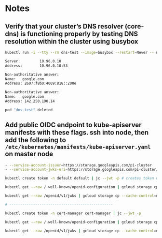# Notes

## Verify that your cluster’s DNS resolver (core-dns) is functioning properly by testing DNS resolution within the cluster using busybox

```bash
kubectl run -i --tty --rm dns-test --image=busybox --restart=Never -- nslookup google.com

Server:         10.96.0.10
Address:        10.96.0.10:53

Non-authoritative answer:
Name:   google.com
Address: 2607:f8b0:4009:818::200e

Non-authoritative answer:
Name:   google.com
Address: 142.250.190.14

pod "dns-test" deleted
```

## Add public OIDC endpoint to kube-apiserver manifests with these flags. ssh into node, then add the following to `/etc/kubernetes/manifests/kube-apiserver.yaml` on master node

```bash
- --service-account-issuer=https://storage.googleapis.com/pi-cluster
- --service-account-jwks-uri=https://storage.googleapis.com/pi-cluster/openid/v1/jwks
```

```bash
kubectl create token -n default default | jc --jwt -p # creates token using public oidc issuer from gcp bucket

kubectl get --raw /.well-known/openid-configuration | gcloud storage cp --cache-control=no-cache /dev/stdin gs://pi-cluster-bucket/.well-known/openid-configuration

kubectl get --raw /openid/v1/jwks | gcloud storage cp --cache-control=no-cache /dev/stdin gs://pi-cluster-bucket/openid/v1/jwks

# ------------------------------------------------

kubectl create token -n cert-manager cert-manager | jc --jwt -p

kubectl get --raw /.well-known/openid-configuration | gcloud storage cp --cache-control=no-cache /dev/stdin gs://pi-cluster-bucket/.well-known/openid-configuration-cert-manager

kubectl get --raw /openid/v1/jwks | gcloud storage cp --cache-control=no-cache /dev/stdin gs://pi-cluster-bucket/openid/v1/jwks-cert-manager
```
